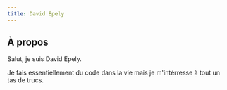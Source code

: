 ```yaml
---
title: David Epely
---
```


## À propos

Salut, je suis David Epely.

Je fais essentiellement du code dans la vie mais je m'intérresse à tout un tas
de trucs.
